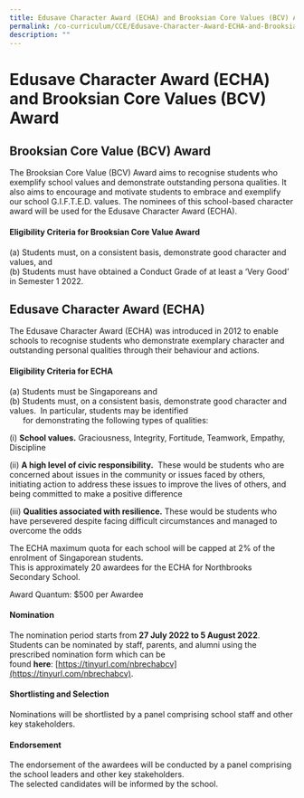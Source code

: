 ```yaml
---
title: Edusave Character Award (ECHA) and Brooksian Core Values (BCV) Award
permalink: /co-curriculum/CCE/Edusave-Character-Award-ECHA-and-Brooksian-Core-Values-BCV-Award/permalink/
description: ""
---
```


Edusave Character Award (ECHA) and Brooksian Core Values (BCV) Award
====================================================================

Brooksian Core Value (BCV) Award
--------------------------------

The Brooksian Core Value (BCV) Award aims to recognise students who exemplify school values and demonstrate outstanding persona qualities. It also aims to encourage and motivate students to embrace and exemplify our school G.I.F.T.E.D. values. The nominees of this school-based character award will be used for the Edusave Character Award (ECHA). 

#### **Eligibility Criteria for Brooksian Core Value Award**

(a) Students must, on a consistent basis, demonstrate good character and values, and  
(b) Students must have obtained a Conduct Grade of at least a ‘Very Good’ in Semester 1 2022.

Edusave Character Award (ECHA)
------------------------------

The Edusave Character Award (ECHA) was introduced in 2012 to enable schools to recognise students who demonstrate exemplary character and outstanding personal qualities through their behaviour and actions.

#### **Eligibility Criteria for ECHA**

(a) Students must be Singaporeans and  
(b) Students must, on a consistent basis, demonstrate good character and values.  In particular, students may be identified   
      for demonstrating the following types of qualities:

(i) **School values.** Graciousness, Integrity, Fortitude, Teamwork, Empathy, Discipline

(ii) **A high level of civic responsibility.**  These would be students who are concerned about issues in the community or issues faced by others, initiating action to address these issues to improve the lives of others, and being committed to make a positive difference

(iii) **Qualities associated with resilience.** These would be students who have persevered despite facing difficult circumstances and managed to overcome the odds

The ECHA maximum quota for each school will be capped at 2% of the enrolment of Singaporean students.   
This is approximately 20 awardees for the ECHA for Northbrooks Secondary School.

Award Quantum: $500 per Awardee

#### **Nomination**

The nomination period starts from **27 July 2022 to 5 August 2022**. Students can be nominated by staff, parents, and alumni using the prescribed nomination form which can be found **here**: [https://tinyurl.com/nbrechabcv](https://tinyurl.com/nbrechabcv).  

#### **Shortlisting and Selection**  

Nominations will be shortlisted by a panel comprising school staff and other key stakeholders.

#### **Endorsement**

The endorsement of the awardees will be conducted by a panel comprising the school leaders and other key stakeholders.  
The selected candidates will be informed by the school.